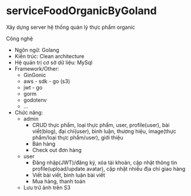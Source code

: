 # serviceFoodOrganicByGoland
Xây dựng server hệ thống quản lý thực phẩm organic

Công nghệ
- Ngôn ngữ: Golang
- Kiến trúc: Clean architecture
- Hệ quản trị cơ sở dữ liệu: MySql
- Framework/Other: 
  + GinGonic
  + aws - sdk - go (s3)
  + jwt - go
  + gorm
  + godotenv
  + ...
- Chức năng:
  - admin
    + CRUD thực phẩm, loại thực phẩm, user, profile(user), bài viết(blog), đại chỉ(user), bình luận, thương hiệu, image(thực phẩm/loại thực phẩm/user), giới thiệu
    + Bán hàng
    + Check out đơn hàng
  - user
    + Đăng nhập(JWT)/đăng ký, xóa tài khoản, cập nhật thông tin profile(upload/update avatar), cập nhật nhiều địa chỉ giao hàng
    + Viết bài viết, bình luận bài viết
    + Mua hàng, thanh toán
  - Lưu trữ ảnh trên S3
